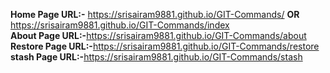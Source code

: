 <b>Home Page URL:-</b> https://srisairam9881.github.io/GIT-Commands/ <b>OR</b> https://srisairam9881.github.io/GIT-Commands/index <br>
<b>About Page URL:-</b>https://srisairam9881.github.io/GIT-Commands/about <br>
<b>Restore Page URL:-</b>https://srisairam9881.github.io/GIT-Commands/restore <br>
<b>stash Page URL:-</b>https://srisairam9881.github.io/GIT-Commands/stash <br>
